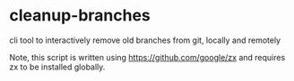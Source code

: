 # cleanup-branches
cli tool to interactively remove old branches from git, locally and remotely

Note, this script is written using https://github.com/google/zx and requires zx to be installed globally.
